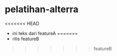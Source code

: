 # pelatihan-alterra

<<<<<<< HEAD
- ini teks dari featureA
=======
- rilis featureB
>>>>>>> featureB
